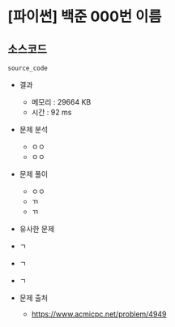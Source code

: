 # [파이썬] 백준 000번 이름







## 소스코드

```python
source_code
```

* 결과
  * 메모리 : 29664 KB
  * 시간 : 92 ms
* 문제 분석
  * ㅇㅇ
  * ㅇㅇ
* 문제 풀이
  * ㅇㅇ
  * ㄲ
  * ㄲ
* 유사한 문제
* ㄱ



* ㄱ



* ㄱ



* 문제 출처

  * https://www.acmicpc.net/problem/4949

    